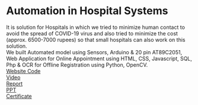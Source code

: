 # Automation in Hospital Systems
It is solution for Hospitals in which we tried to minimize human contact to avoid the spread of COVID-19 virus and also tried to
minimize the cost (approx. 6500-7000 rupees) so that small hospitals can also work on this solution. </br>
We built Automated model using Sensors, Arduino & 20 pin AT89C2051, Web Application for Online Appointment
using HTML, CSS, Javascript, SQL, Php & OCR for Offline Registration using Python, OpenCV. </br>
[Website Code](https://github.com/Deeksha-Maurya/Automation-In-Hospital-Management) </br>
[Video](https://www.linkedin.com/feed/update/urn:li:activity:6717754550549307393?updateEntityUrn=urn%3Ali%3Afs_feedUpdate%3A%28V2%2Curn%3Ali%3Aactivity%3A6717754550549307393%29) </br>
[Report](https://github.com/PSoni8/Automation-in-Hospital-Systems/blob/main/Project%20Report%20.pdf) </br>
[PPT](https://github.com/PSoni8/Automation-in-Hospital-Systems/blob/main/SSP%20Business%20Idea%20contest.pptx) </br>
[Certificate](https://github.com/PSoni8/Automation-in-Hospital-Systems/blob/main/Priyanka%20Soni%20-%20Siemens%20Scholarship%20Program%20Certificate-Best%20project_Batch6%2020-2-21.pdf)
